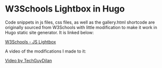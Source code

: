 # W3Schools Lightbox in Hugo

Code snippets in js files, css files, as well as the gallery.html shortcode are originally sourced from W3Schools with little modification to make it work in Hugo static site generator. It is linked below:

[W3Schools - JS Lightbox](https://www.w3schools.com/howto/howto_js_lightbox.asp)

A video of the modifications I made to it:

[Video by TechGuyDilan](https://youtu.be/OxdhqS0aVI0?feature=shared)
